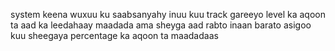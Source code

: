 system keena wuxuu ku saabsanyahy inuu kuu track gareeyo level ka aqoon ta aad ka leedahaay maadada ama sheyga aad rabto inaan barato asigoo kuu sheegaya percentage ka aqoon ta maadadaas 



